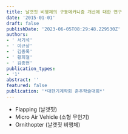 ```yaml
---
title: 날갯짓 비행체의 구동메커니즘 개선에 대한 연구
date: '2015-01-01'
draft: false
publishDate: '2023-06-05T08:29:48.229530Z'
authors:
- ' 서기석'
- ' 이규상'
- ' 김종록'
- ' 황희철'
- ' 김종헌'
publication_types:
- '1'
abstract: ''
featured: false
publication: '*대한기계학회 춘추학술대회*'
---
```


- Flapping (날갯짓)
- Micro Air Vehicle (소형 무인기)
- Ornithopter (날갯짓 비행체)
